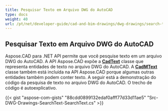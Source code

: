 ```yaml
---
title: Pesquisar Texto em Arquivo DWG do AutoCAD
type: docs
weight: 40
url: /pt/net/developer-guide/cad-and-bim-drawings/dwg-drawings/search-text-in-dwg-autocad-file/
---
```


## **Pesquisar Texto em Arquivo DWG do AutoCAD**
Aspose.CAD para .NET API permite que você pesquise texto em um arquivo DWG do AutoCAD. A API Aspose.CAD expõe a [**CadText**](https://reference.aspose.com/cad/net/aspose.cad.fileformats.cad.cadobjects/cadtext) classe que representa entidades de texto no arquivo DWG do AutoCAD. A [**CadMText**](https://reference.aspose.com/cad/net/aspose.cad.fileformats.cad.cadobjects/cadmtext) classe também está incluída na API Aspose.CAD porque algumas outras entidades também podem conter texto. A seguir está a demonstração do código da pesquisa de texto no arquivo DWG do AutoCAD. O trecho de código é autoexplicativo.

{{< gist "aspose-com-gists" "88cdd0899132edaf0afff77d33d11ae5" "Src-DWG-Drawings-SearchText-SearchText.cs" >}}
